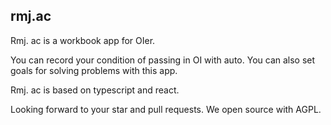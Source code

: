 ## rmj.ac

Rmj. ac is a workbook app for OIer.

You can record your condition of passing in OI with auto.
You can also set goals for solving problems with this app.

Rmj. ac is based on typescript and react.

Looking forward to your star and pull requests.
We open source with AGPL.
